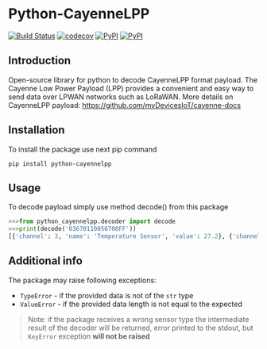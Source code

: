 # Python-CayenneLPP
[![Build Status](https://travis-ci.org/OlegZv/Python-CayenneLPP.svg?branch=master)](https://travis-ci.org/OlegZv/Python-CayenneLPP)
[![codecov](https://codecov.io/gh/OlegZv/Python-CayenneLPP/branch/master/graph/badge.svg)](https://codecov.io/gh/OlegZv/Python-CayenneLPP)
[![PyPI](https://img.shields.io/pypi/v/Python-CayenneLPP)](https://pypi.org/project/Python-CayenneLPP/)
[![PyPI](https://img.shields.io/pypi/pyversions/Python-CayenneLPP)](https://pypi.org/project/Python-CayenneLPP/)
## Introduction
Open-source library for python to decode CayenneLPP format payload.
The Cayenne Low Power Payload (LPP) provides a convenient and easy way to send data over LPWAN networks such as LoRaWAN.
More details on CayenneLPP payload: https://github.com/myDevicesIoT/cayenne-docs

## Installation

To install the package use next pip command

`pip install python-cayennelpp`

## Usage
To decode payload simply use method decode() from this package

```python
>>>from python_cayennelpp.decoder import decode
>>>print(decode('03670110056700FF'))
[{'channel': 3, 'name': 'Temperature Sensor', 'value': 27.2}, {'channel': 5, 'name': 'Temperature Sensor', 'value': 25.5}]
```
## Additional info
The package may raise following exceptions:
- `TypeError` - if the provided data is not of the `str` type
- `ValueError` - if the provided data length is not equal to the expected

> Note: if the package receives a wrong sensor type the intermediate result of the decoder will be returned, error printed to the stdout, but `KeyError` exception **will not be raised**
